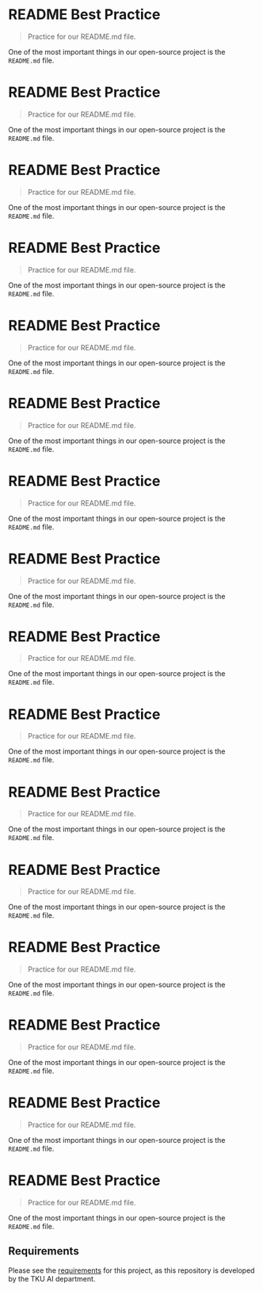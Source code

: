 # README Best Practice
>Practice for our README.md file.

One of the most important things in our open-source project is the `README.md` file.
# README Best Practice
>Practice for our README.md file.

One of the most important things in our open-source project is the `README.md` file.
# README Best Practice
>Practice for our README.md file.

One of the most important things in our open-source project is the `README.md` file.
# README Best Practice
>Practice for our README.md file.

One of the most important things in our open-source project is the `README.md` file.
# README Best Practice
>Practice for our README.md file.

One of the most important things in our open-source project is the `README.md` file.
# README Best Practice
>Practice for our README.md file.

One of the most important things in our open-source project is the `README.md` file.
# README Best Practice
>Practice for our README.md file.

One of the most important things in our open-source project is the `README.md` file.
# README Best Practice
>Practice for our README.md file.

One of the most important things in our open-source project is the `README.md` file.
# README Best Practice
>Practice for our README.md file.

One of the most important things in our open-source project is the `README.md` file.
# README Best Practice
>Practice for our README.md file.

One of the most important things in our open-source project is the `README.md` file.
# README Best Practice
>Practice for our README.md file.

One of the most important things in our open-source project is the `README.md` file.
# README Best Practice
>Practice for our README.md file.

One of the most important things in our open-source project is the `README.md` file.
# README Best Practice
>Practice for our README.md file.

One of the most important things in our open-source project is the `README.md` file.
# README Best Practice
>Practice for our README.md file.

One of the most important things in our open-source project is the `README.md` file.
# README Best Practice
>Practice for our README.md file.

One of the most important things in our open-source project is the `README.md` file.
# README Best Practice
>Practice for our README.md file.

One of the most important things in our open-source project is the `README.md` file.


## Requirements
Please see the [requirements]() for this project, as this repository is developed by the TKU AI department.
